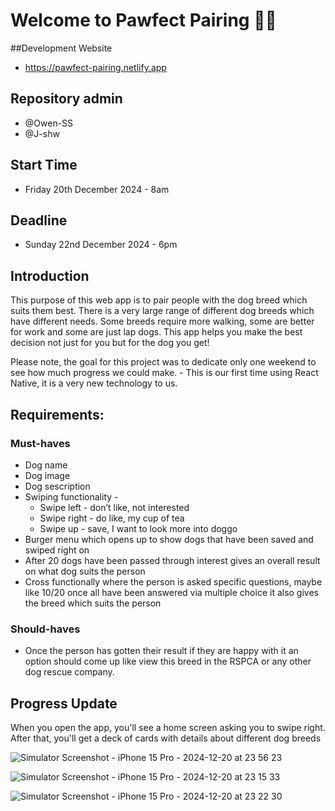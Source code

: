 # Welcome to Pawfect Pairing 🐶🐾

##Development Website

- https://pawfect-pairing.netlify.app

## Repository admin
- @Owen-SS
- @J-shw

## Start Time
- Friday 20th December 2024 - 8am

## Deadline
- Sunday 22nd December 2024 - 6pm

## Introduction

This purpose of this web app is to pair people with the dog breed which suits them best. There is a very large range of different dog breeds which have different needs. Some breeds require more walking, some are better for work and some are just lap dogs. This app helps you make the best decision not just for you but for the dog you get! 

Please note, the goal for this project was to dedicate only one weekend to see how much progress we could make. - This is our first time using React Native, it is a very new technology to us.

## Requirements:

### Must-haves
- Dog name
- Dog image
- Dog sescription
- Swiping functionality -
   - Swipe left - don’t like, not interested
   - Swipe right - do like, my cup of tea
   - Swipe up - save, I want to look more into doggo 
- Burger menu which opens up to show dogs that have been saved and swiped right on
- After 20 dogs have been passed through interest gives an overall result on what dog suits the person
- Cross functionally where the person is asked specific questions, maybe like 10/20 once all have been answered via multiple choice it also gives the breed which suits the person

### Should-haves
- Once the person has gotten their result if they are happy with it an option should come up like view this breed in the RSPCA or any other dog rescue company. 

## Progress Update

When you open the app, you'll see a home screen asking you to swipe right. After that, you'll get a deck of cards with details about different dog breeds

![Simulator Screenshot - iPhone 15 Pro - 2024-12-20 at 23 56 23](https://github.com/user-attachments/assets/483926d1-f664-4928-bf94-a8451b6ef7d1)

![Simulator Screenshot - iPhone 15 Pro - 2024-12-20 at 23 15 33](https://github.com/user-attachments/assets/c3f42d61-735c-45a1-af43-774200619c10)

![Simulator Screenshot - iPhone 15 Pro - 2024-12-20 at 23 22 30](https://github.com/user-attachments/assets/ddb3dc06-0510-4dbc-afab-683d954c7a8d)



